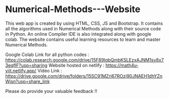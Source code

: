 # Numerical-Methods---Website
This web app is created by using HTML, CSS, JS and Bootstrap. It contains all the algorithms used in Numerical Methods along with their source code in Python. An online Compiler IDE is also integrated along with google colab. The website contains useful learning resources to learn and master Numerical Methods.

Google Colab Link for all python codes : https://colab.research.google.com/drive/15F89IqbQmbKSLEzxAJNM1sv8x73eqfIF?usp=sharing
Website hosted on netlify : https://math4u-viit.netlify.app/
Video Link : https://drive.google.com/drive/folders/15SC91MZri67ROzj90JNAEH1dhYZnWjsn?usp=share_link

Please do provide your valuable feedback !!
